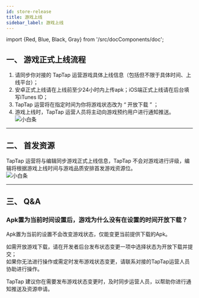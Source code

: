 ```yaml
---
id: store-release
title: 游戏上线
sidebar_label: 游戏上线
---
```

import {Red, Blue, Black, Gray} from '/src/docComponents/doc';


## **一、 游戏正式上线流程**  
1. 请同步你对接的 TapTap 运营游戏具体上线信息（包括但不限于具体时间、上线平台）；  
2. 安卓正式上线请在上线前至少24小时内上传apk；iOS端正式上线请在后台填写iTunes ID；  
3. TapTap 运营将在指定时间为你将游戏状态改为 “ 开放下载 ” ；  
4. 游戏上线时，TapTap 运营人员将主动向游戏预约用户进行通知推送。  
![小白条](https://img.tapimg.com/market/images/c53d78b9b120276b53f82aebb0d01537.png)  

---

## **二、 首发资源**  
TapTap 运营将与编辑同步游戏正式上线信息，TapTap 不会对游戏进行评级，编辑将根据游戏上线时间与游戏品质安排首发游戏资源位。  
![小白条](https://img.tapimg.com/market/images/c53d78b9b120276b53f82aebb0d01537.png)  

---
## **三、 Q&A**  
### **Apk置为当前时间设置后，游戏为什么没有在设置的时间开放下载？**  
Apk置为当前的设置不会改变游戏状态，仅能变更当前提供下载的Apk。  

如需开放游戏下载，请在开发者后台<Blue>发布状态变更</Blue>一项中选择状态为开放下载并提交；  
如果你无法进行操作或需定时发布游戏状态变更，请联系对接的TapTap运营人员协助进行操作。  

TapTap 建议你在需要发布游戏状态变更时，及时同步运营人员，以帮助你进行通知推送及资源申请。  
